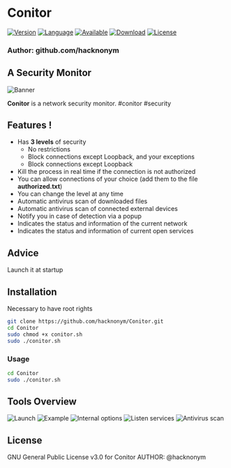 # Conitor

[![Version](https://img.shields.io/badge/Version-1.0-blue.svg?style=for-the-badge)]()
[![Language](https://img.shields.io/badge/Bash-4.2%2B-brightgreen.svg?style=for-the-badge)]()
[![Available](https://img.shields.io/badge/Available-Debian-orange.svg?style=for-the-badge)]()
[![Download](https://img.shields.io/badge/Size-140Ko-brightgreen.svg?style=for-the-badge)]()
[![License](https://img.shields.io/badge/License-GPL%20v3%2B-red.svg?style=for-the-badge)](https://github.com/hacknonym/Plugit/blob/master/LICENSE)

### Author: github.com/hacknonym

##  A Security Monitor

![Banner](https://user-images.githubusercontent.com/55319869/79692588-468ad480-8266-11ea-9a54-7ae68bea19b0.PNG)

**Conitor** is a network security monitor. #conitor #security

## Features !
- Has **3 levels** of security
	* No restrictions
	* Block connections except Loopback, and your exceptions
	* Block connections except Loopback
- Kill the process in real time if the connection is not authorized
- You can allow connections of your choice (add them to the file **authorized.txt**)
- You can change the level at any time
- Automatic antivirus scan of downloaded files
- Automatic antivirus scan of connected external devices
- Notify you in case of detection via a popup
- Indicates the status and information of the current network
- Indicates the status and information of current open services

## Advice
Launch it at startup

## Installation
Necessary to have root rights
```bash
git clone https://github.com/hacknonym/Conitor.git
cd Conitor
sudo chmod +x conitor.sh
sudo ./conitor.sh
```
### Usage 
```bash
cd Conitor
sudo ./conitor.sh
```

## Tools Overview
![Launch](https://user-images.githubusercontent.com/55319869/87787189-82b8db80-c83b-11ea-91ab-3cd58557ccaf.png)
![Example](https://user-images.githubusercontent.com/55319869/87787194-851b3580-c83b-11ea-9db4-2209c42dc89e.png)
![Internal options](https://user-images.githubusercontent.com/55319869/87787199-877d8f80-c83b-11ea-9217-35015d943b6e.png)
![Listen services](https://user-images.githubusercontent.com/55319869/87787211-8c424380-c83b-11ea-82bb-f3115842dcc8.png)
![Antivirus scan](https://user-images.githubusercontent.com/55319869/79692739-17c12e00-8267-11ea-98ab-9e07a608fa2b.png)

## License
GNU General Public License v3.0 for Conitor
AUTHOR: @hacknonym
